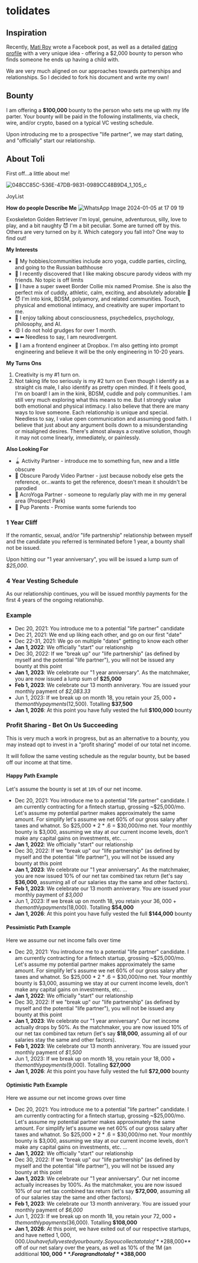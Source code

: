 # tolidates

## Inspiration
Recently, [Mati Roy](https://www.facebook.com/mati.roy.09) wrote a Facebook post, as well as a detailed [dating profile](https://matiroy.com/writings/My-dating-profile.html) with a very unique idea - offering a $2,000 bounty to person who finds someone he ends up having a child with.

We are very much aligned on our approaches towards partnerships and relationships. So I decided to fork his document and write my own!

## Bounty 
I am offering a **$100,000** bounty to the person who sets me up with my life parter. Your bounty will be paid in the following installments, via check, wire, and/or crypto, based on a typical VC vesting schedule.

Upon introducing me to a prospective "life partner", we may start dating, and "officially" start our relationship.


## About Toli
First off...a little about me!


![048CC85C-536E-47DB-9831-0989CC48B9D4_1_105_c](https://github.com/tolicodes/tolidates/assets/30080870/201aab4b-4324-4159-82f4-81b42cdba2c6)


JoyList

**How do people Describe Me** 
![WhatsApp Image 2024-01-05 at 17 09 19](https://github.com/tolicodes/tolidates/assets/30080870/62943efa-d7c1-4047-ac49-920b9c0b88ff)

Exoskeleton Golden Retriever I'm loyal, genuine, adventurous, silly, love to play, and a bit naughty 😈 I'm a bit peculiar. Some are turned off by this. Others are very turned on by it. Which category you fall into? One way to find out!

**My Interests**

- 🤸 My hobbies/communities include acro yoga, cuddle parties, circling, and going to the Russian bathhouse
- 🎥 I recently discovered that I like making obscure parody videos with my friends. No topic is off limits
- 🐶 I have a super sweet Border Collie mix named Promise. She is also the perfect mix of cuddly, athletic, calm, exciting, and absolutely adorable 🥰
- 😈 I'm into kink, BDSM, polyamory, and related communities. Touch, physical and emotional intimacy, and creativity are super important to me.
- 🧠 I enjoy talking about consciousness, psychedelics, psychology, philosophy, and AI.
- 😡 I do not hold grudges for over 1 month.
- ➡️⬅️ Needless to say, I am neurodivergent.
- 🤖 I am a frontend engineer at Dropbox. I'm also getting into prompt engineering and believe it will be the only engineering in 10-20 years.

**My Turns Ons**

1. Creativity is my #1 turn on.
2. Not taking life too seriously is my #2 turn on Even though I identify as a straight cis male, I also identify as pretty open minded. If it feels good, I'm on board! I am in the kink, BDSM, cuddle and poly communities. I am still very much exploring what this means to me. But I strongly value both emotional and physical intimacy. I also believe that there are many ways to love someone. Each relationship is unique and special. Needless to say, I value open communication and assuming good faith. I believe that just about any argument boils down to a misunderstanding or misaligned desires. There's almost always a creative solution, though it may not come linearly, immediately, or painlessly.

**Also Looking For**

- 🪀 Activity Partner - introduce me to something fun, new and a little obscure
- 🤣 Obscure Parody Video Partner - just because nobody else gets the reference, or...wants to get the reference, doesn't mean it shouldn't be parodied
- 🤸 AcroYoga Partner - someone to regularly play with me in my general area (Prospect Park)
- 🐶 Pup Parents - Promise wants some furiends too

### 1 Year Cliff
If the romantic, sexual, and/or "life partnership" relationship between myself and the candidate you referred is terminated before 1 year, a bounty shall not be issued.

Upon hitting our "1 year anniversary", you will be issued a lump sum of *$25,000*.

### 4 Year Vesting Schedule
As our relationship continues, you will be issued monthly payments for the first 4 years of the ongoing relationship.

### Example
- Dec 20, 2021: You introduce me to a potential "life partner" candidate
- Dec 21, 2021: We end up liking each other, and go on our first "date"
- Dec 22-31, 2021: We go on multiple "dates" getting to know each other
- **Jan 1, 2022**: We officially "start" our relationship
- Dec 30, 2022: If we "break up" our "life partnership" (as defined by myself and the potential "life partner"), you will not be issued any bounty at this point
- **Jan 1, 2023**: We celebrate our "1 year anniversary". As the matchmaker, you are now issued a lump sum of **$25,000**
- **Feb 1, 2023**: We celebrate our 13 month anniverary. You are issued your monthly payment of *$2,083.33*
- Jun 1, 2023: If we break up on month 18, you retain your $25,000 + the monthly payments ($12,500). Totalling **$37,500**
- **Jan 1, 2026**: At this point you have fully vested the full **$100,000** bounty

### Profit Sharing - Bet On Us Succeeding
This is very much a work in progress, but as an alternative to a bounty, you may instead opt to invest in a "profit sharing" model of our total net income.

It will follow the same vesting schedule as the regular bounty, but be based off our income at that time.

#### Happy Path Example
Let's assume the bounty is set at `10%` of our net income.

- Dec 20, 2021: You introduce me to a potential "life partner" candidate. I am currently contracting for a fintech startup, grossing ~$25,000/mo. Let's assume my potential partner makes approximately the same amount. For simplify let's assume we net 60% of our gross salary after taxes and whatnot. So $25,000 * 2 * .6 = $30,000/mo net. Your monthly bounty is $3,000, assuming we stay at our current income levels, don't make any capital gains on investments, etc.
...
- **Jan 1, 2022**: We officially "start" our relationship
- Dec 30, 2022: If we "break up" our "life partnership" (as defined by myself and the potential "life partner"), you will not be issued any bounty at this point
- **Jan 1, 2023**: We celebrate our "1 year anniversary". As the matchmaker, you are now issued 10% of our net tax combined tax return (let's say **$36,000**, assuming all of our salaries stay the same and other factors).
- **Feb 1, 2023**: We celebrate our 13 month anniverary. You are issued your monthly payment of *$3,000*
- Jun 1, 2023: If we break up on month 18, you retain your $36,000 + the monthly payments ($18,000). Totalling **$54,000**
- **Jan 1, 2026**: At this point you have fully vested the full **$144,000** bounty

#### Pessimistic Path Example
Here we assume our net income falls over time

- Dec 20, 2021: You introduce me to a potential "life partner" candidate. I am currently contracting for a fintech startup, grossing ~$25,000/mo. Let's assume my potential partner makes approximately the same amount. For simplify let's assume we net 60% of our gross salary after taxes and whatnot. So $25,000 * 2 * .6 = $30,000/mo net. Your monthly bounty is $3,000, assuming we stay at our current income levels, don't make any capital gains on investments, etc.
...
- **Jan 1, 2022**: We officially "start" our relationship
- Dec 30, 2022: If we "break up" our "life partnership" (as defined by myself and the potential "life partner"), you will not be issued any bounty at this point
- **Jan 1, 2023**: We celebrate our "1 year anniversary". Our net income actually drops by 50%. As the matchmaker, you are now issued 10% of our net tax combined tax return (let's say **$18,000**, assuming all of our salaries stay the same and other factors).
- **Feb 1, 2023**: We celebrate our 13 month anniverary. You are issued your monthly payment of *$1,500*
- Jun 1, 2023: If we break up on month 18, you retain your $18,000 + the monthly payments ($9,000). Totalling **$27,000**
- **Jan 1, 2026**: At this point you have fully vested the full **$72,000** bounty

#### Optimistic Path Example
Here we assume our net income grows over time

- Dec 20, 2021: You introduce me to a potential "life partner" candidate. I am currently contracting for a fintech startup, grossing ~$25,000/mo. Let's assume my potential partner makes approximately the same amount. For simplify let's assume we net 60% of our gross salary after taxes and whatnot. So $25,000 * 2 * .6 = $30,000/mo net. Your monthly bounty is $3,000, assuming we stay at our current income levels, don't make any capital gains on investments, etc.
...
- **Jan 1, 2022**: We officially "start" our relationship
- Dec 30, 2022: If we "break up" our "life partnership" (as defined by myself and the potential "life partner"), you will not be issued any bounty at this point
- **Jan 1, 2023**: We celebrate our "1 year anniversary". Our net income actually increases by 100%. As the matchmaker, you are now issued 10% of our net tax combined tax return (let's say **$72,000**, assuming all of our salaries stay the same and other factors).
- **Feb 1, 2023**: We celebrate our 13 month anniverary. You are issued your monthly payment of *$6,000*
- Jun 1, 2023: If we break up on month 18, you retain your $72,000 + the monthly payments ($36,000). Totalling **$108,000**
- **Jan 1, 2026**: At this point, we have exited out of our respective startups, and have netted $1,000,000. Uou have fully vested your bounty. So you collect a total of **$288,000** off of our net salary over the years, as well as 10% of the 1M (an additional **$100,000**. For a grand total of **$388,000**
